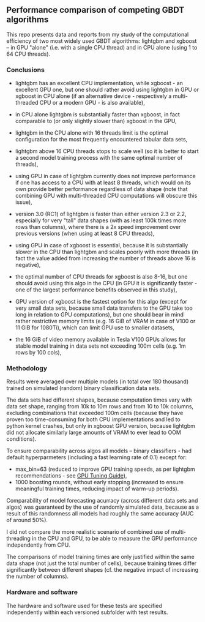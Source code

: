 ## Performance comparison of competing GBDT algorithms

This repo presents data and reports from my study of the computational efficiency of two most widely used GBDT algorithms: lightgbm and xgboost – in GPU "alone" (i.e. with a single CPU thread) and in CPU alone (using 1 to 64 CPU threads).

### Conclusions

- lightgbm has an excellent CPU implementation, while xgboost - an excellent GPU one, but one should rather avoid using lightgbm in GPU or xgboost in CPU alone (if an alternative device - respectively a multi-threaded CPU or a modern GPU - is also available),

- in CPU alone lightgbm is substantially faster than xgboost, in fact comparable to (or only slightly slower than) xgboost in the GPU,

- lightgbm in the CPU alone with 16 threads limit is the optimal configuration for the most frequently encountered tabular data sets,

- lightgbm above 16 CPU threads stops to scale well (so it is better to start a second model training process with the same optimal number of threads),

- using GPU in case of lightgbm currently does not improve performance if one has access to a CPU with at least 8 threads, which would on its own provide better performance regardless of data shape (note that combining GPU with multi-threaded CPU computations will obscure this issue),

- version 3.0 (RC1) of lightgbm is faster than either version 2.3 or 2.2, especially for very "tall" data shapes (with as least 100k times more rows than columns), where there is a 2x speed improvement over previous versions (when using at least 8 CPU threads),

- using GPU in case of xgboost is essential, because it is substantially slower in the CPU than lightgbm and scales poorly with more threads (in fact the value added from increasing the number of threads above 16 is negative),

- the optimal number of CPU threads for xgboost is also 8-16, but one should avoid using this algo in the CPU (in GPU it is significantly faster - one of the largest performance benefits observed in this study),

- GPU version of xgboost is the fastest option for this algo (except for very small data sets, because small data transfers to the GPU take too long in relation to GPU computations), but one should bear in mind rather restrictive memory limits (e.g. 16 GiB of VRAM in case of V100 or 11 GiB for 1080Ti), which can limit GPU use to smaller datasets,

- the 16 GiB of video memory available in Tesla V100 GPUs allows for stable model training in data sets not exceeding 100m cells (e.g. 1m rows by 100 cols),

### Methodology

Results were averaged over multiple models (in total over 180 thousand) trained on simulated (random) binary classification data sets.

The data sets had different shapes, because computation times vary with data set shape, ranging from 10k to 10m rows and from 10 to 10k columns, excluding combinations that exceeded 100m cells (because they have proven too time-consuming for both CPU implementations and led to python kernel crashes, but only in xgboost GPU version, because lightgbm did not allocate similarly large amounts of VRAM to ever lead to OOM conditions).

To ensure comparability across algos all models – binary classifiers - had default hyperparmeters (including a fast learning rate of 0.1) except for:
- max_bin=63 (reduced to improve GPU training speeds, as per lightgbm recommendations - see [GPU Tuning Guide](https://lightgbm.readthedocs.io/en/latest/GPU-Performance.html)), 
- 1000 boosting rounds, without early stopping (increased to ensure meaningful training times, reducing impact of warm-up periods).

Comparability of model forecasting acurracy (across different data sets and algos) was guaranteed by the use of randomly simulated data, because as a result of this randomness all models had roughly the same accuracy (AUC of around 50%).

I did not compare the more realistic scenario of combined use of multi-threading in the CPU and GPU, to be able to measure the GPU performance independently from CPU.

The comparisons of model training times are only justified within the same data shape (not just the total number of cells), because training times differ significantly between different shapes (cf. the negative impact of increasing the number of columns).

### Hardware and software
The hardware and software used for these tests are specified independently within each versioned subfolder with test results.
